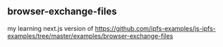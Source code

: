## browser-exchange-files

my learning next.js version of https://github.com/ipfs-examples/js-ipfs-examples/tree/master/examples/browser-exchange-files
